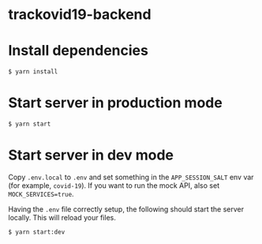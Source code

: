 # trackovid19-backend

# Install dependencies

```
$ yarn install
```

# Start server in production mode

```
$ yarn start
```

# Start server in dev mode

Copy `.env.local` to `.env` and set something in the `APP_SESSION_SALT` env var
(for example, `covid-19`). If you want to run the mock API, also set
`MOCK_SERVICES=true`.

Having the `.env` file correctly setup, the following should start the server
locally. This will reload your files.

```
$ yarn start:dev
```
